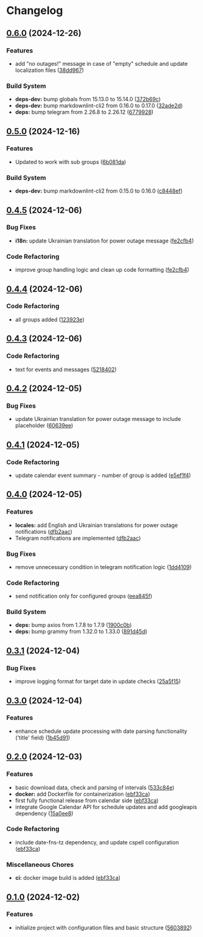 # Changelog

## [0.6.0](https://github.com/PetroVoronov/yasno-schedule-monitor/compare/v0.5.0...v0.6.0) (2024-12-26)


### Features

* add "no outages!" message in case of "empty" schedule and update localization files ([38dd967](https://github.com/PetroVoronov/yasno-schedule-monitor/commit/38dd967f5918257c776b33c071a628b4cd1d493f))


### Build System

* **deps-dev:** bump globals from 15.13.0 to 15.14.0 ([372b69c](https://github.com/PetroVoronov/yasno-schedule-monitor/commit/372b69ca02c847c7e34a0b039514bf93ebbf5ec5))
* **deps-dev:** bump markdownlint-cli2 from 0.16.0 to 0.17.0 ([32ade2d](https://github.com/PetroVoronov/yasno-schedule-monitor/commit/32ade2de77e7a730898439dc44a4d6158d8fec60))
* **deps:** bump telegram from 2.26.8 to 2.26.12 ([6779928](https://github.com/PetroVoronov/yasno-schedule-monitor/commit/67799283efcef345f7083a2a6bd1dd6a5b2ebe17))

## [0.5.0](https://github.com/PetroVoronov/yasno-schedule-monitor/compare/v0.4.5...v0.5.0) (2024-12-16)

### Features

* Updated to work with sub groups ([6b081da](https://github.com/PetroVoronov/yasno-schedule-monitor/commit/6b081da97687520a3fa71ff94e3bd2cd70894069))

### Build System

* **deps-dev:** bump markdownlint-cli2 from 0.15.0 to 0.16.0 ([c8448ef](https://github.com/PetroVoronov/yasno-schedule-monitor/commit/c8448ef5ef7477e4702e125b582dbd34659ac916))

## [0.4.5](https://github.com/PetroVoronov/yasno-schedule-monitor/compare/v0.4.4...v0.4.5) (2024-12-06)

### Bug Fixes

* **i18n:** update Ukrainian translation for power outage message ([fe2cfb4](https://github.com/PetroVoronov/yasno-schedule-monitor/commit/fe2cfb4a75902960d57f860b72889fff1375fe08))

### Code Refactoring

* improve group handling logic and clean up code formatting ([fe2cfb4](https://github.com/PetroVoronov/yasno-schedule-monitor/commit/fe2cfb4a75902960d57f860b72889fff1375fe08))

## [0.4.4](https://github.com/PetroVoronov/yasno-schedule-monitor/compare/v0.4.3...v0.4.4) (2024-12-06)

### Code Refactoring

* all groups added ([123923e](https://github.com/PetroVoronov/yasno-schedule-monitor/commit/123923e15832a9c1484480335465ab6a554e3459))

## [0.4.3](https://github.com/PetroVoronov/yasno-schedule-monitor/compare/v0.4.2...v0.4.3) (2024-12-06)

### Code Refactoring

* text for events and messages ([5218402](https://github.com/PetroVoronov/yasno-schedule-monitor/commit/5218402dc136f095cf94b7b4b0897ebf31c79a4d))

## [0.4.2](https://github.com/PetroVoronov/yasno-schedule-monitor/compare/v0.4.1...v0.4.2) (2024-12-05)

### Bug Fixes

* update Ukrainian translation for power outage message to include placeholder ([60639ee](https://github.com/PetroVoronov/yasno-schedule-monitor/commit/60639eecb93683c9beeeed9133b4f72a821f339e))

## [0.4.1](https://github.com/PetroVoronov/yasno-schedule-monitor/compare/v0.4.0...v0.4.1) (2024-12-05)

### Code Refactoring

* update calendar event summary - number of group is added ([e5ef1f4](https://github.com/PetroVoronov/yasno-schedule-monitor/commit/e5ef1f49a0d674f4e809ee94906d84e691aeb074))

## [0.4.0](https://github.com/PetroVoronov/yasno-schedule-monitor/compare/v0.3.1...v0.4.0) (2024-12-05)

### Features

* **locales:** add English and Ukrainian translations for power outage notifications ([dfb2aac](https://github.com/PetroVoronov/yasno-schedule-monitor/commit/dfb2aac2a3ed9759fca1327699d8df29e9a3a725))
* Telegram notifications are implemented ([dfb2aac](https://github.com/PetroVoronov/yasno-schedule-monitor/commit/dfb2aac2a3ed9759fca1327699d8df29e9a3a725))

### Bug Fixes

* remove unnecessary condition in telegram notification logic ([1dd4109](https://github.com/PetroVoronov/yasno-schedule-monitor/commit/1dd4109cde0e6fa06d96c3367bdceadc9027aad3))

### Code Refactoring

* send notification only for configured groups ([eea845f](https://github.com/PetroVoronov/yasno-schedule-monitor/commit/eea845f38a898f4c633e72d8d63086563a26b1e5))

### Build System

* **deps:** bump axios from 1.7.8 to 1.7.9 ([1900c0b](https://github.com/PetroVoronov/yasno-schedule-monitor/commit/1900c0babcb2d3f8987441770e93b826403a9946))
* **deps:** bump grammy from 1.32.0 to 1.33.0 ([891d45d](https://github.com/PetroVoronov/yasno-schedule-monitor/commit/891d45d55aa5641c2e74e062ce81bcc85a7f2165))

## [0.3.1](https://github.com/PetroVoronov/yasno-schedule-monitor/compare/v0.3.0...v0.3.1) (2024-12-04)

### Bug Fixes

* improve logging format for target date in update checks ([25a5f15](https://github.com/PetroVoronov/yasno-schedule-monitor/commit/25a5f1548c19cac3b10a2159199af6f1f6f7a243))

## [0.3.0](https://github.com/PetroVoronov/yasno-schedule-monitor/compare/v0.2.0...v0.3.0) (2024-12-04)

### Features

* enhance schedule update processing with date parsing functionality ('title' field) ([1b45d91](https://github.com/PetroVoronov/yasno-schedule-monitor/commit/1b45d91a7d828450ab6922850ab1807b1d21393e))

## [0.2.0](https://github.com/PetroVoronov/yasno-schedule-monitor/compare/v0.1.0...v0.2.0) (2024-12-03)

### Features

* basic download data, check and parsing of intervals ([533c84e](https://github.com/PetroVoronov/yasno-schedule-monitor/commit/533c84ed27824fbd348af0998ac7ce662ddff612))
* **docker:** add Dockerfile for containerization ([ebf33ca](https://github.com/PetroVoronov/yasno-schedule-monitor/commit/ebf33cad5192abd264f9f240e5ceb0277f47715e))
* first fully functional release from calendar side ([ebf33ca](https://github.com/PetroVoronov/yasno-schedule-monitor/commit/ebf33cad5192abd264f9f240e5ceb0277f47715e))
* integrate Google Calendar API for schedule updates and add googleapis dependency ([15a0ee8](https://github.com/PetroVoronov/yasno-schedule-monitor/commit/15a0ee819fcffdee37bc147ed582ba3cc963b401))

### Code Refactoring

* include date-fns-tz dependency, and update cspell configuration ([ebf33ca](https://github.com/PetroVoronov/yasno-schedule-monitor/commit/ebf33cad5192abd264f9f240e5ceb0277f47715e))

### Miscellaneous Chores

* **ci:** docker image build is added ([ebf33ca](https://github.com/PetroVoronov/yasno-schedule-monitor/commit/ebf33cad5192abd264f9f240e5ceb0277f47715e))

## [0.1.0](https://github.com/PetroVoronov/yasno-schedule-monitor/compare/v0.0.1...v0.1.0) (2024-12-02)

### Features

* initialize project with configuration files and basic structure ([5603892](https://github.com/PetroVoronov/yasno-schedule-monitor/commit/5603892bad64d49fa7374e49b9059bcf548dfcf8))
